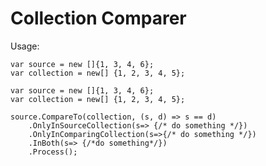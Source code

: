 # Collection Comparer

Usage:

    var source = new []{1, 3, 4, 6};
    var collection = new[] {1, 2, 3, 4, 5};

    var source = new []{1, 3, 4, 6};
    var collection = new[] {1, 2, 3, 4, 5};

    source.CompareTo(collection, (s, d) => s == d)
        .OnlyInSourceCollection(s=> {/* do something */})
        .OnlyInComparingCollection(s=>{/* do something */})
        .InBoth(s=> {/*do something*/})
        .Process();

